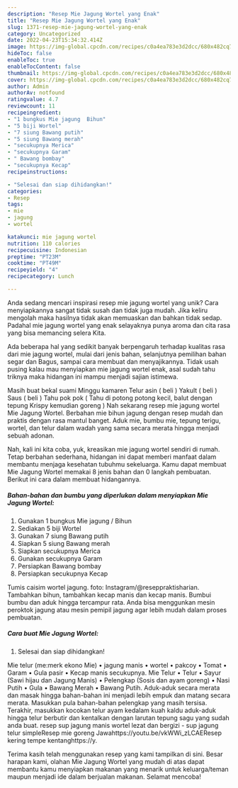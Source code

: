 ```yaml
---
description: "Resep Mie Jagung Wortel yang Enak"
title: "Resep Mie Jagung Wortel yang Enak"
slug: 1371-resep-mie-jagung-wortel-yang-enak
category: Uncategorized
date: 2022-04-23T15:34:32.414Z
image: https://img-global.cpcdn.com/recipes/c0a4ea783e3d2dcc/680x482cq70/mie-jagung-wortel-foto-resep-utama.jpg
hideToc: false
enableToc: true
enableTocContent: false
thumbnail: https://img-global.cpcdn.com/recipes/c0a4ea783e3d2dcc/680x482cq70/mie-jagung-wortel-foto-resep-utama.jpg
cover: https://img-global.cpcdn.com/recipes/c0a4ea783e3d2dcc/680x482cq70/mie-jagung-wortel-foto-resep-utama.jpg
author: Admin
authorAv: notfound
ratingvalue: 4.7
reviewcount: 11
recipeingredient:
- "1 bungkus Mie jagung  Bihun"
- "5 biji Wortel"
- "7 siung Bawang putih"
- "5 siung Bawang merah"
- "secukupnya Merica"
- "secukupnya Garam"
- " Bawang bombay"
- "secukupnya Kecap"
recipeinstructions:

- "Selesai dan siap dihidangkan!"
categories:
- Resep
tags:
- mie
- jagung
- wortel

katakunci: mie jagung wortel 
nutrition: 110 calories
recipecuisine: Indonesian
preptime: "PT23M"
cooktime: "PT49M"
recipeyield: "4"
recipecategory: Lunch

---
```





Anda sedang mencari inspirasi resep mie jagung wortel yang unik? Cara menyiapkannya sangat tidak susah dan tidak juga mudah. Jika keliru mengolah maka hasilnya tidak akan memuaskan dan bahkan tidak sedap. Padahal mie jagung wortel yang enak selayaknya punya aroma dan cita rasa yang bisa memancing selera Kita.





Ada beberapa hal yang sedikit banyak berpengaruh terhadap kualitas rasa dari mie jagung wortel, mulai dari jenis bahan, selanjutnya pemilihan bahan segar dan Bagus, sampai cara membuat dan menyajikannya. Tidak usah pusing kalau mau menyiapkan mie jagung wortel enak,      asal sudah tahu triknya maka hidangan ini mampu menjadi sajian istimewa.














Masih buat bekal suami Minggu kamaren Telur asin ( beli ) Yakult ( beli ) Saus ( beli ) Tahu pok pok ( Tahu di potong potong kecil, balut dengan tepung Krispy kemudian goreng ) Nah sekarang resep mie jagung wortel Mie Jagung Wortel. Berbahan mie bihun jagung dengan resep mudah dan praktis dengan rasa mantul banget. Aduk mie, bumbu mie, tepung terigu, wortel, dan telur dalam wadah yang sama secara merata hingga menjadi sebuah adonan.






Nah, kali ini kita coba, yuk, kreasikan mie jagung wortel sendiri di rumah. Tetap berbahan sederhana, hidangan ini dapat memberi manfaat dalam membantu menjaga kesehatan tubuhmu sekeluarga. Kamu dapat membuat Mie Jagung Wortel memakai 8 jenis bahan dan 0 langkah pembuatan. Berikut ini cara dalam membuat hidangannya.

<!--inarticleads1-->

##### Bahan-bahan dan bumbu yang diperlukan dalam menyiapkan Mie Jagung Wortel:

1. Gunakan 1 bungkus Mie jagung / Bihun
1. Sediakan 5 biji Wortel
1. Gunakan 7 siung Bawang putih
1. Siapkan 5 siung Bawang merah
1. Siapkan secukupnya Merica
1. Gunakan secukupnya Garam
1. Persiapkan  Bawang bombay
1. Persiapkan secukupnya Kecap


Tumis caisim wortel jagung. foto: Instagram/@reseppraktisharian. Tambahkan bihun, tambahkan kecap manis dan kecap manis. Bumbui bumbu dan aduk hingga tercampur rata. Anda bisa menggunkan mesin peroktok jagung atau mesin pemipil jagung agar lebih mudah dalam proses pembuatan. 

<!--inarticleads2-->

##### Cara buat Mie Jagung Wortel:


1. Selesai dan siap dihidangkan!

Mie telur (me:merk ekono Mie) • jagung manis • wortel • pakcoy • Tomat • Garam • Gula pasir • Kecap manis secukupnya. Mie Telur • Telur • Sayur (Sawi hijau dan Jagung Manis) • Pelengkap (Sosis dan ayam goreng) • Nasi Putih • Gula • Bawang Merah • Bawang Putih. Aduk-aduk secara merata dan masak hingga bahan-bahan ini menjadi lebih empuk dan matang secara merata. Masukkan pula bahan-bahan pelengkap yang masih tersisa. Terakhir, masukkan kocokan telur ayam kedalam kuah kaldu aduk-aduk hingga telur berbutir dan kentalkan dengan larutan tepung sagu yang sudah anda buat. resep sup jagung manis wortel lezat dan bergizi - sup jagung telur simpleResep mie goreng Jawahttps://youtu.be/vkWWi_zLCAEResep kering tempe kentanghttps://y. 

Terima kasih telah menggunakan resep yang kami tampilkan di sini. Besar harapan kami, olahan Mie Jagung Wortel yang mudah di atas dapat membantu kamu menyiapkan makanan yang menarik untuk keluarga/teman maupun menjadi ide dalam berjualan makanan. Selamat mencoba!
